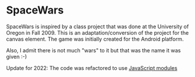 SpaceWars
=========

SpaceWars is inspired by a class project that was done at the University of
Oregon in Fall 2009. This is an adaptation/conversion of the project for the
canvas element. The game was initially created for the Android platform.

Also, I admit there is not much "wars" to it but that was the name it was given
:-)

Update for 2022: The code was refactored to use [JavaScript modules](https://developer.mozilla.org/en-US/docs/Web/JavaScript/Guide/Modules)
